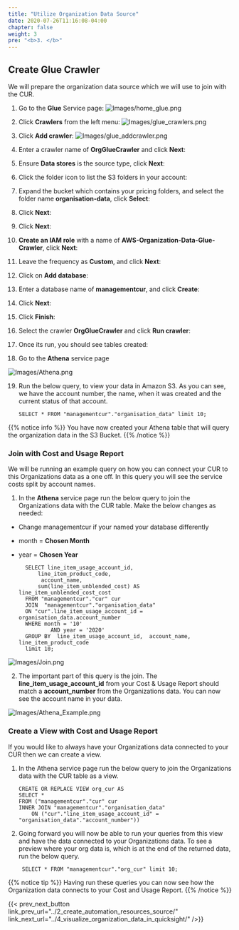```yaml
---
title: "Utilize Organization Data Source"
date: 2020-07-26T11:16:08-04:00
chapter: false
weight: 3
pre: "<b>3. </b>"
---
```


## Create Glue Crawler
We will prepare the organization data source which we will use to join with the CUR. 

1. Go to the **Glue** Service page:
![Images/home_glue.png](/Cost/200_Pricing_Model_Analysis/Images/home_glue.png)

2. Click **Crawlers** from the left menu:
![Images/glue_crawlers.png](/Cost/200_Pricing_Model_Analysis/Images/glue_crawlers.png)

3. Click **Add crawler**:
![Images/glue_addcrawler.png](/Cost/200_Pricing_Model_Analysis/Images/glue_addcrawler.png)

4. Enter a crawler name of **OrgGlueCrawler** and click **Next**:


5. Ensure **Data stores** is the source type, click **Next**:


6. Click the folder icon to list the S3 folders in your account:


7. Expand the bucket which contains your pricing folders, and select the folder name **organisation-data**, click **Select**:


8. Click **Next**:


9. Click **Next**:


10. **Create an IAM role** with a name of **AWS-Organization-Data-Glue-Crawler**, click **Next**:


11. Leave the frequency as **Custom**, and click **Next**:


12. Click on **Add database**:


13. Enter a database name of **managementcur**, and click **Create**:


14. Click **Next**:


15. Click **Finish**:


16. Select the crawler **OrgGlueCrawler** and click **Run crawler**:

17. Once its run, you should see tables created:


18.	Go to the **Athena** service page

![Images/Athena.png](/Cost/300_Organization_Data_CUR_Connection/Images/Athena.png)

19. Run the below query, to view your data in Amazon S3. As you can see, we have the account number, the name, when it was created and the current status of that account.

		SELECT * FROM "managementcur"."organisation_data" limit 10;

{{% notice info %}}
You have now created your Athena table that will query the organization data in the S3 Bucket. 
{{% /notice %}}


### Join with Cost and Usage Report

We will be running an example query on how you can connect your CUR to this Organizations data as a one off. In this query you will see the service costs split by account names. 

1.	In the **Athena** service page run the below query to join the Organizations data with the CUR table. Make the below changes as needed:

- Change managementcur if your named your database differently
- month = **Chosen Month**
- year = **Chosen Year**

		SELECT line_item_usage_account_id,
			line_item_product_code,
			 account_name,
			sum(line_item_unblended_cost) AS line_item_unblended_cost_cost
		FROM "managementcur"."cur" cur
		JOIN  "managementcur"."organisation_data"
		ON "cur".line_item_usage_account_id = organisation_data.account_number
		WHERE month = '10'
				AND year = '2020'
		GROUP BY  line_item_usage_account_id,  account_name, line_item_product_code
		limit 10;

![Images/Join.png](/Cost/300_Organization_Data_CUR_Connection/Images/Join.png)

2. The important part of this query is the join. The **line_item_usage_account_id** from your Cost & Usage Report should match a **account_number** from the Organizations data. You can now see the account name in your data.

![Images/Athena_Example.png](/Cost/300_Organization_Data_CUR_Connection/Images/Athena_Example.png)

### Create a View with Cost and Usage Report

If you would like to always have your Organizations data connected to your CUR then we can create a view. 

1.	In the Athena service page run the below query to join the Organizations data with the CUR table as a view. 

		CREATE OR REPLACE VIEW org_cur AS
		SELECT *
		FROM ("managementcur"."cur" cur
		INNER JOIN "managementcur"."organisation_data"
			ON ("cur"."line_item_usage_account_id" = "organisation_data"."account_number")) 
			


2. Going forward you will now be able to run your queries from this view and have the data connected to your Organizations data. To see a preview where your org data is, which is at the end of the returned data, run the below query.

		SELECT * FROM "managementcur"."org_cur" limit 10;

{{% notice tip %}}
Having run these queries you can now see how the Organization data connects to your Cost and Usage Report. 
{{% /notice %}}


{{< prev_next_button link_prev_url="../2_create_automation_resources_source/" link_next_url="../4_visualize_organization_data_in_quicksight/" />}}
